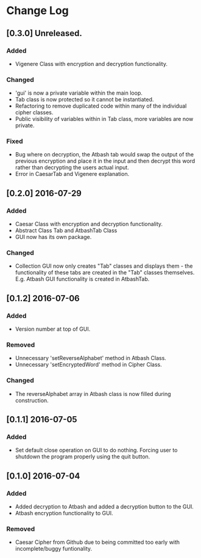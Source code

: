 # Change Log

## [0.3.0] Unreleased.
### Added
 * Vigenere Class with encryption and decryption functionality.

### Changed
 * 'gui' is now a private variable within the main loop.
 * Tab class is now protected so it cannot be instantiated.
 * Refactoring to remove duplicated code within many of the individual cipher classes.
 * Public visibility of variables within in Tab class, more variables are now private.

### Fixed
 * Bug where on decryption, the Atbash tab would swap the output of the previous encryption and place it in the input and then decrypt this word rather than decrypting the users actual input.
 * Error in CaesarTab and Vigenere explanation.

## [0.2.0] 2016-07-29
### Added
 * Caesar Class with encryption and decryption functionality.
 * Abstract Class Tab and AtbashTab Class
 * GUI now has its own package.

### Changed
 * Collection GUI now only creates "Tab" classes and displays them - the functionality of these tabs are created in the "Tab" classes themselves. E.g. Atbash GUI functionality is created in AtbashTab.

## [0.1.2] 2016-07-06
### Added
 * Version number at top of GUI.

### Removed
 * Unnecessary 'setReverseAlphabet' method in Atbash Class.
 * Unnecessary 'setEncryptedWord' method in Cipher Class.

### Changed
 * The reverseAlphabet array in Atbash class is now filled during construction.

## [0.1.1] 2016-07-05
### Added
  * Set default close operation on GUI to do nothing. Forcing user to shutdown the program properly using the quit button.

## [0.1.0] 2016-07-04
### Added
 * Added decryption to Atbash and added a decryption button to the GUI.
 * Atbash encryption functionality to GUI.

### Removed
  * Caesar Cipher from Github due to being committed too early with incomplete/buggy funtionality.
